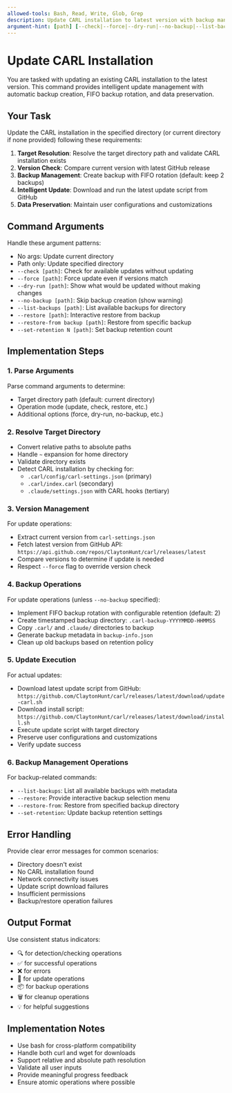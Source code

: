 ```yaml
---
allowed-tools: Bash, Read, Write, Glob, Grep
description: Update CARL installation to latest version with backup management
argument-hint: [path] [--check|--force|--dry-run|--no-backup|--list-backups|--restore|--restore-from backup|--set-retention N]
---
```


# Update CARL Installation

You are tasked with updating an existing CARL installation to the latest version. This command provides intelligent update management with automatic backup creation, FIFO backup rotation, and data preservation.

## Your Task

Update the CARL installation in the specified directory (or current directory if none provided) following these requirements:

1. **Target Resolution**: Resolve the target directory path and validate CARL installation exists
2. **Version Check**: Compare current version with latest GitHub release
3. **Backup Management**: Create backup with FIFO rotation (default: keep 2 backups)
4. **Intelligent Update**: Download and run the latest update script from GitHub
5. **Data Preservation**: Maintain user configurations and customizations

## Command Arguments

Handle these argument patterns:
- No args: Update current directory
- Path only: Update specified directory
- `--check [path]`: Check for available updates without updating
- `--force [path]`: Force update even if versions match
- `--dry-run [path]`: Show what would be updated without making changes
- `--no-backup [path]`: Skip backup creation (show warning)
- `--list-backups [path]`: List available backups for directory
- `--restore [path]`: Interactive restore from backup
- `--restore-from backup [path]`: Restore from specific backup
- `--set-retention N [path]`: Set backup retention count

## Implementation Steps

### 1. Parse Arguments
Parse command arguments to determine:
- Target directory path (default: current directory)
- Operation mode (update, check, restore, etc.)
- Additional options (force, dry-run, no-backup, etc.)

### 2. Resolve Target Directory
- Convert relative paths to absolute paths
- Handle `~` expansion for home directory
- Validate directory exists
- Detect CARL installation by checking for:
  - `.carl/config/carl-settings.json` (primary)
  - `.carl/index.carl` (secondary)
  - `.claude/settings.json` with CARL hooks (tertiary)

### 3. Version Management
For update operations:
- Extract current version from `carl-settings.json`
- Fetch latest version from GitHub API: `https://api.github.com/repos/ClaytonHunt/carl/releases/latest`
- Compare versions to determine if update is needed
- Respect `--force` flag to override version check

### 4. Backup Operations
For update operations (unless `--no-backup` specified):
- Implement FIFO backup rotation with configurable retention (default: 2)
- Create timestamped backup directory: `.carl-backup-YYYYMMDD-HHMMSS`
- Copy `.carl/` and `.claude/` directories to backup
- Generate backup metadata in `backup-info.json`
- Clean up old backups based on retention policy

### 5. Update Execution
For actual updates:
- Download latest update script from GitHub: `https://github.com/ClaytonHunt/carl/releases/latest/download/update-carl.sh`
- Download install script: `https://github.com/ClaytonHunt/carl/releases/latest/download/install.sh`
- Execute update script with target directory
- Preserve user configurations and customizations
- Verify update success

### 6. Backup Management Operations
For backup-related commands:
- `--list-backups`: List all available backups with metadata
- `--restore`: Provide interactive backup selection menu
- `--restore-from`: Restore from specified backup directory
- `--set-retention`: Update backup retention settings

## Error Handling

Provide clear error messages for common scenarios:
- Directory doesn't exist
- No CARL installation found
- Network connectivity issues
- Update script download failures
- Insufficient permissions
- Backup/restore operation failures

## Output Format

Use consistent status indicators:
- 🔍 for detection/checking operations
- ✅ for successful operations  
- ❌ for errors
- 🔄 for update operations
- 📦 for backup operations
- 🗑️ for cleanup operations
- 💡 for helpful suggestions

## Implementation Notes

- Use bash for cross-platform compatibility
- Handle both curl and wget for downloads
- Support relative and absolute path resolution
- Validate all user inputs
- Provide meaningful progress feedback
- Ensure atomic operations where possible

